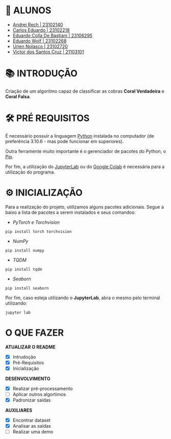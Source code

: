 # 🔖 ALUNOS

- [Andrei Rech | 23102140](https://github.com/AndreiRech) 
- [Carlos Eduardo | 23102218](https://github.com/shimpas-ville)
- [Eduardo Colla De Bastiani | 23106295](https://github.com/eduardo-de-bastiani)
- [Eduardo Wolf | 23102268](https://github.com/dudu-wolf)
- [Urien Nolasco | 23102720](https://github.com/UrienNolasco)
- [Victor dos Santos Cruz | 21103101](https://github.com/vteze)

# 📚 INTRODUÇÃO

Criação de um algoritmo capaz de classificar as cobras **Coral Verdadeira** e **Coral Falsa**.

# 🛠 PRÉ REQUISITOS

É necessário possuir a linguagem [Python](https://www.python.org/downloads/) instalada no computador (de preferência 3.10.6 - mas pode funcionar em superiores).

Outra ferramente muito importante é o gerenciador de pacotes do Python, o [Pip](https://pypi.org/project/pip/).

Por fim, a utilização do [JupyterLab](https://jupyter.org/) ou do [Google Colab](https://colab.google/) é necessária para a utilização do programa.

# ⚙ INICIALIZAÇÃO

Para a realização do projeto, utilizamos alguns pacotes adicionais. Segue a baixo a lista de pacotes a serem instalados e seus comandos:

- *PyTorch e Torchvision*
```
pip install torch torchvision
```

- *NumPy*
```
pip install numpy
```

- *TQDM*
```
pip install tqdm
```

- *Seaborn*
```
pip install seaborn
```

Por fim, caso esteja utilizando o **JupyterLab**, abra o mesmo pelo terminal utilizando:
```
jupyter lab
```

# O QUE FAZER

**ATUALIZAR O README**

- [X] Intrudoção
- [X] Pré-Requisitos
- [X] Inicialização

**DESENVOLVIMENTO**

- [X] Realizar pré-processamento
- [ ] Aplicar outros algortimos
- [X] Padronizar saídas 

**AUXILIARES**

- [X] Encontrar dataset
- [X] Analisar as saídas
- [ ] Realizar uma demo
